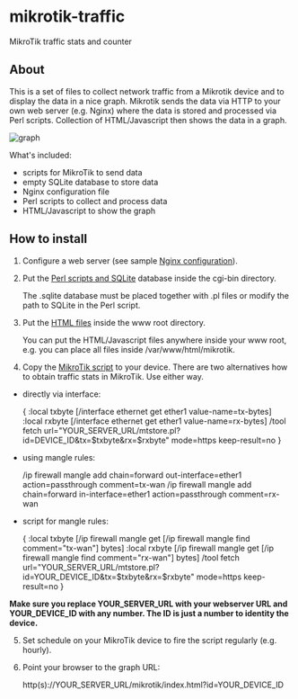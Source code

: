 # mikrotik-traffic
MikroTik traffic stats and counter

## About

This is a set of files to collect network traffic from a Mikrotik device and to display the data in a nice graph. Mikrotik sends the data via HTTP to your own web server (e.g. Nginx) where the data is stored and processed via Perl scripts. Collection of HTML/Javascript then shows the data in a graph.

![graph](https://raw.githubusercontent.com/mghaan/mikrotik-traffic/master/mikrotik.png "Sample graph")

What's included:

* scripts for MikroTik to send data
* empty SQLite database to store data
* Nginx configuration file
* Perl scripts to collect and process data
* HTML/Javascript to show the graph

## How to install

1. Configure a web server (see sample [Nginx configuration](https://github.com/mghaan/mikrotik-traffic/blob/master/etc/nginx/nginx.conf)).
2. Put the [Perl scripts and SQLite](https://github.com/mghaan/mikrotik-traffic/tree/master/var/www/cgi-bin) database inside the cgi-bin directory.

    The .sqlite database must be placed together with .pl files or modify the path to SQLite in the Perl script.

3. Put the [HTML files](https://github.com/mghaan/mikrotik-traffic/tree/master/var/www/html) inside the www root directory.

    You can put the HTML/Javascript files anywhere inside your www root, e.g. you can place all files inside /var/www/html/mikrotik.

4. Copy the [MikroTik script](https://github.com/mghaan/mikrotik-traffic/blob/master/opt/mikrotik.script) to your device. There are two alternatives how to obtain traffic stats in MikroTik. Use either way.

- directly via interface:

    {
    :local txbyte [/interface ethernet get ether1 value-name=tx-bytes]
    :local rxbyte [/interface ethernet get ether1 value-name=rx-bytes]
    /tool fetch url="YOUR_SERVER_URL/mtstore.pl?id=DEVICE_ID&tx=$txbyte&rx=$rxbyte" mode=https keep-result=no
    }
	
- using mangle rules:

    /ip firewall mangle add chain=forward out-interface=ether1 action=passthrough comment=tx-wan
    /ip firewall mangle add chain=forward in-interface=ether1 action=passthrough comment=rx-wan
	
- script for mangle rules:

    {
    :local txbyte [/ip firewall mangle get [/ip firewall mangle find comment="tx-wan"] bytes]
    :local rxbyte [/ip firewall mangle get [/ip firewall mangle find comment="rx-wan"] bytes]
    /tool fetch url="YOUR_SERVER_URL/mtstore.pl?id=YOUR_DEVICE_ID&tx=$txbyte&rx=$rxbyte" mode=https keep-result=no
    }
	
**Make sure you replace YOUR_SERVER_URL with your webserver URL and YOUR_DEVICE_ID with any number. The ID is just a number to identity the device.** 

5. Set schedule on your MikroTik device to fire the script regularly (e.g. hourly).
6. Point your browser to the graph URL:

    http(s)://YOUR_SERVER_URL/mikrotik/index.html?id=YOUR_DEVICE_ID